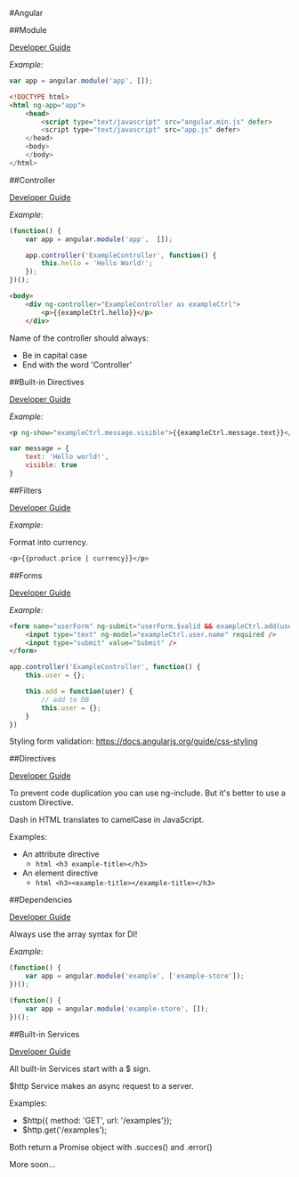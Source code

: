 #Angular

##Module

[Developer Guide](https://docs.angularjs.org/guide/module)

*Example:*

```javascript
var app = angular.module('app', []);
```

```html
<!DOCTYPE html>
<html ng-app="app">
	<head>
		<script type="text/javascript" src="angular.min.js" defer>
		<script type="text/javascript" src="app.js" defer>
	</head>
	<body>
	</body>
</html>
```

##Controller

[Developer Guide](https://docs.angularjs.org/guide/controller)

*Example:*

```javascript
(function() {
	var app = angular.module('app',  []);

	app.controller('ExampleController', function() {
		this.hello = 'Hello World!';
	});
})();
```

```html
<body>
	<div ng-controller="ExampleController as exampleCtrl">
		<p>{{exampleCtrl.hello}}</p>
	</div>
```

Name of the controller should always:
- Be in capital case
- End with the word 'Controller'

##Built-in Directives

[Developer Guide](https://docs.angularjs.org/api/ng/directive)

*Example:*

```html
<p ng-show="exampleCtrl.message.visible">{{exampleCtrl.message.text}}</p>
```

```javascript
var message = {
	text: 'Hello world!',
	visible: true
}
```

##Filters

[Developer Guide](https://docs.angularjs.org/guide/filter)

*Example:*

Format into currency.
```html
<p>{{product.price | currency}}</p>
```

##Forms

[Developer Guide](https://docs.angularjs.org/guide/forms)

*Example:*

```html
<form name="userForm" ng-submit="userForm.$valid && exampleCtrl.add(user)" novalidate>
	<input type="text" ng-model="exampleCtrl.user.name" required />
	<input type="submit" value="Submit" />
</form>
```

```javascript
app.controller('ExampleController', function() {
	this.user = {};

	this.add = function(user) {
		// add to DB
		this.user = {};
	}
})
```

Styling form validation:
https://docs.angularjs.org/guide/css-styling

##Directives

[Developer Guide](https://docs.angularjs.org/guide/directive)

To prevent code duplication you can use ng-include.
But it's better to use a custom Directive.

Dash in HTML translates to camelCase in JavaScript.

Examples:
- An attribute directive
	- ```html <h3 example-title></h3>```
- An element directive
	- ```html <h3><example-title></example-title></h3>```

##Dependencies

[Developer Guide](https://docs.angularjs.org/guide/di)

Always use the array syntax for DI!

*Example:*

```javascript
(function() {
	var app = angular.module('example', ['example-store']);
})();
```

```javascript
(function() {
	var app = angular.module('example-store', []);
})();
```

##Built-in Services

[Developer Guide](https://docs.angularjs.org/api/ng/service)

All built-in Services start with a $ sign.

$http Service makes an async request to a server.

Examples:
- $http({ method: 'GET', url: '/examples'});
- $http.get('/examples');

Both return a Promise object with .succes() and .error()

More soon...
